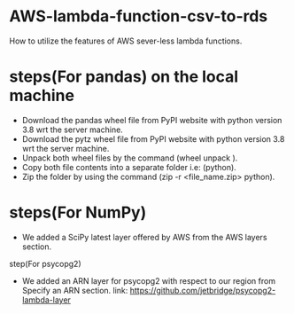 # AWS-lambda-function-csv-to-rds
How to utilize the features of AWS sever-less lambda functions.

# steps(For pandas) on the local machine
- Download the pandas wheel file from PyPI website with python version 3.8 wrt the server machine.
- Download the pytz wheel file from PyPI website with python version 3.8 wrt the server machine.
- Unpack both wheel files by the command (wheel unpack <file name>).
- Copy both file contents into a separate folder i.e: (python).
- Zip the folder by using the command (zip -r <file_name.zip> python).

  
# steps(For NumPy)
- We added a SciPy latest layer offered by AWS from the AWS layers section.  

step(For psycopg2)
- We added an ARN layer for psycopg2 with respect to our region from Specify an ARN section.
link: https://github.com/jetbridge/psycopg2-lambda-layer
  
